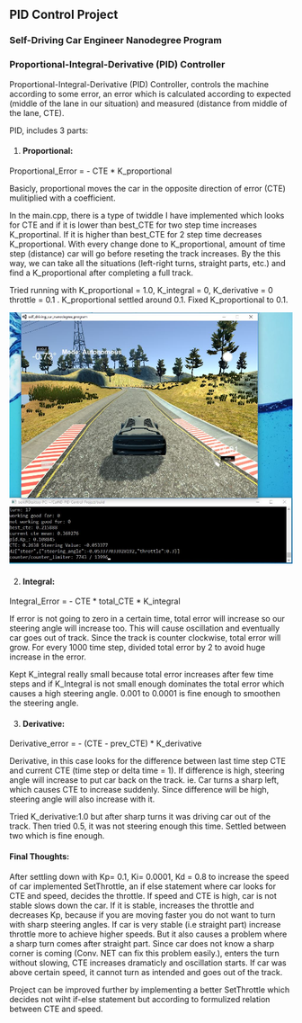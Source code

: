 ## PID Control Project

### Self-Driving Car Engineer Nanodegree Program

### Proportional-Integral-Derivative (PID) Controller

Proportional-Integral-Derivative (PID) Controller, controls the machine according to some error, an error which is calculated according to expected (middle of the lane in our situation) and measured (distance from middle of the lane, CTE).

PID, includes 3 parts:

1. #### Proportional:

Proportional_Error = - CTE * K_proportional

Basicly, proportional moves the car in the opposite direction of error (CTE) mulitiplied with a coefficient. 

In the main.cpp, there is a type of twiddle I have implemented which looks for CTE and if it is lower than best_CTE for two step time increases K_proportinal. If it is higher than best_CTE for 2 step time decreases K_proportional. With every change done to K_proportional, amount of time step (distance) car will go before reseting the track increases. By the this way, we can take all the situations (left-right turns, straight parts, etc.) and find a K_proportional after completing a full track.

Tried running with K_proportional = 1.0, K_integral = 0, K_derivative = 0 throttle = 0.1 . K_proportional settled around 0.1. Fixed K_proportional to 0.1. 

<img width="800" alt="After 17 Trials Kp settles around 0.1" src="/imgs/PID_Project_Finding_Kp.JPG">

2. #### Integral:

Integral_Error = - CTE * total_CTE * K_integral

If error is not going to zero in a certain time, total error will increase so our steering angle will increase too. This will cause oscillation and eventually car goes out of track. Since the track is counter clockwise, total error will grow. For every 1000 time step, divided total error by 2 to avoid huge increase in the error.

Kept K_integral really small because total error increases after few time steps and if K_Integral is not small enough dominates the total error which causes a high steering angle. 0.001 to 0.0001 is fine enough to smoothen the steering angle. 

3. #### Derivative:

Derivative_error = - (CTE - prev_CTE) * K_derivative

Derivative, in this case looks for the difference between last time step CTE and current CTE (time step or delta time = 1). If difference is high, steering angle will increase to put car back on the track. ie. Car turns a sharp left, which causes CTE to increase suddenly. Since difference will be high, steering angle will also increase with it.

Tried K_derivative:1.0 but after sharp turns it was driving car out of the track. Then tried 0.5, it was not steering enough this time. Settled between two which is fine enough. 

#### Final Thoughts:

After settling down with Kp= 0.1, Ki= 0.0001, Kd = 0.8 to increase the speed of car implemented SetThrottle, an if else statement where car looks for CTE and speed, decides the throttle. If speed and CTE is high, car is not stable slows down the car. If it is stable, increases the throttle and decreases Kp, because if you are moving faster you do not want to turn with sharp steering angles. If car is very stable (i.e straight part) increase throttle more to achieve higher speeds. But it also causes a problem where a sharp turn comes after straight part. Since car does not know a sharp corner is coming (Conv. NET can fix this problem easily.), enters the turn without slowing, CTE increases dramaticly and oscillation starts. If car was above certain speed, it cannot turn as intended and goes out of the track. 

Project can be improved further by implementing a better SetThrottle which decides not wiht if-else statement but according to formulized relation between CTE and speed.








